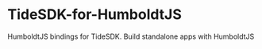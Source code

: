 TideSDK-for-HumboldtJS
======================

HumboldtJS bindings for TideSDK. Build standalone apps with HumboldtJS
